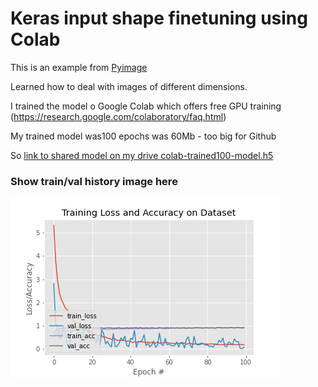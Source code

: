 # Keras input shape finetuning using Colab

This is an example from [Pyimage](https://www.pyimagesearch.com/2019/06/24/change-input-shape-dimensions-for-fine-tuning-with-keras/)

Learned how to deal with images of different dimensions.

I trained the model o Google Colab which offers free GPU training (https://research.google.com/colaboratory/faq.html)

My trained model was100 epochs was 60Mb - too big for Github

So [ link to shared model on my drive colab-trained100-model.h5](https://drive.google.com/file/d/1-YQgQMnAF5T1QufsdumaDFg-foyiaOHS/view?usp=sharing)

### Show train/val history image here
![Training / Validation Curves](https://github.com/DexterDSilva/keras-inputshape-finetuning/blob/master/colab_training100history.png)
